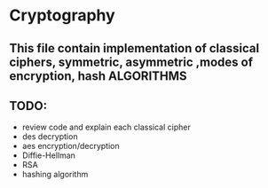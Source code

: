 # Cryptography

## This file contain implementation of classical ciphers, symmetric, asymmetric ,modes of encryption, hash ALGORITHMS


## TODO:
- review code and explain each classical cipher
- des decryption
- aes encryption/decryption
- Diffie-Hellman
- RSA
- hashing algorithm 

